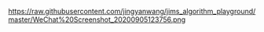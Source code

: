 https://raw.githubusercontent.com/jingyanwang/jims_algorithm_playground/master/WeChat%20Screenshot_20200905123756.png

